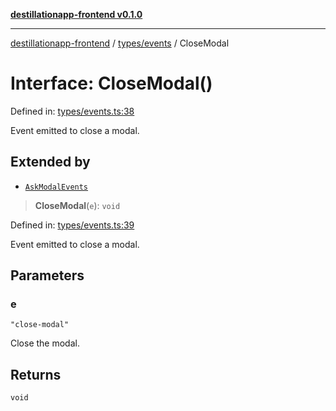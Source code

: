 [**destillationapp-frontend v0.1.0**](../../../README.md)

***

[destillationapp-frontend](../../../modules.md) / [types/events](../README.md) / CloseModal

# Interface: CloseModal()

Defined in: [types/events.ts:38](https://github.com/DestillApp/main/blob/be94b1d93681946bd573e84cd8381ba32cee62b9/frontend/src/types/events.ts#L38)

Event emitted to close a modal.

## Extended by

- [`AskModalEvents`](AskModalEvents.md)

> **CloseModal**(`e`): `void`

Defined in: [types/events.ts:39](https://github.com/DestillApp/main/blob/be94b1d93681946bd573e84cd8381ba32cee62b9/frontend/src/types/events.ts#L39)

Event emitted to close a modal.

## Parameters

### e

`"close-modal"`

Close the modal.

## Returns

`void`
